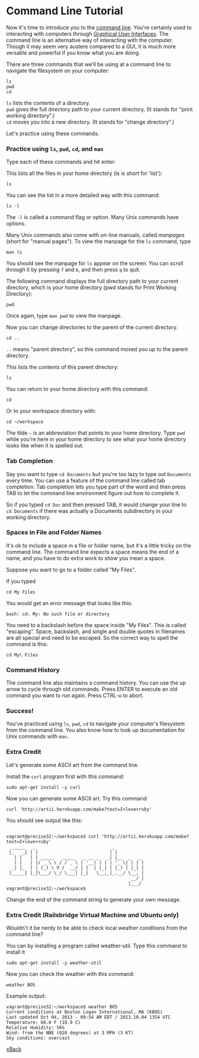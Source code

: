 # Command Line Tutorial

<!-- TODO: this should be rewritten before the next Intro workshop. -->

Now it's time to introduce you to the [command
line](http://en.wikipedia.org/wiki/Command-line_interface). You're certainly
used to interacting with computers through [Graphical User
Interfaces](http://en.wikipedia.org/wiki/Graphical_user_interface). The command
line is an alternative way of interacting with the computer. Though it may seem
very austere compared to a GUI, it is much more versatile and powerful if you know
what you are doing. 

There are three commands that we'll be using at a command line to navigate the filesystem on your computer:  

```text
ls
pwd
cd
```

`ls` lists the contents of a directory.  
`pwd` gives the full directory path to your current directory.  (It stands for "print working directory".)  
`cd` moves you into a new directory. (It stands for "change directory".)

Let's practice using these commands.  


### Practice using `ls`, `pwd`, `cd`, and `man`

Type each of these commands and hit enter:

This lists all the files in your home directory (ls is short for 'list'):

```text
ls
```

You can see the list in a more detailed way with this command:

```text
ls -l
```

The `-l` is called a command flag or option. Many Unix commands have options.

Many Unix commands also come with on-line manuals, called *manpages* (short for
"manual pages"). To view the manpage for the `ls` command, type 

```text
man ls
```

You should see the manpage for `ls` appear on the screen. You can scroll
through it by pressing `f` and `b`, and then press `q` to quit.

The following command displays the full directory path to your current
directory, which is your home directory (pwd stands for Print Working
Directory):

```text
pwd
```

Once again, type `man pwd` to view the manpage.

Now you can change directories to the parent of the current directory.


```text
cd ..
```

`..` means "parent directory", so this command moved you up to the parent directory. 

This lists the contents of this parent directory:

```text
ls
```

You can return to your home directory with this command:

```text
cd
```

Or to your workspace directory with:

```text
cd ~/workspace
```

The tilde `~` is an abbreviation that points to your home directory. Type
`pwd` while you're here in your home directory to see what your home directory
looks like when it is spelled out.

### Tab Completion

Say you want to type `cd Documents` but you're too lazy to type out `Documents` every time.
You can use a feature of the command line called tab completion. Tab completion lets you type
part of the word and then press TAB to let the command line environment figure
out how to complete it.

So if you typed `cd Doc` and then pressed TAB, it would change your line to `cd
Documents` if there was actually a Documents subdirectory in your working
directory.


### Spaces in File and Folder Names

It's ok to include a space in a file or folder name, but it's a little tricky
on the command line.  The command line expects a space means the end of a name,
and you have to do extra work to show you mean a space.

Suppose you want to go to a folder called "My Files".

If you typed 

```text
cd My Files
```

You would get an error message that looks like this:

```text
bash: cd: My: No such file or directory
```

You need to a backslash before the space inside "My Files". This is called "escaping".
Space, backslash, and single and double quotes in filenames are all special and
need to be escaped. So the correct way to spell the command is this:

```text
cd My\ Files
```

### Command History

The command line also maintains a command history. You can use the up arrow
to cycle through old commands. Press ENTER to execute an old command you want to run again. 
Press CTRL-u to abort.

### Success!

You've practiced using `ls`, `pwd`, `cd` to navigate your computer's
filesystem from the command line. You also know how to look up documentation for Unix commands with `man`.


### Extra Credit 

Let's generate some ASCII art from the command line.

Install the `curl` program first with this command:

```text
sudo apt-get install -y curl 
```

Now you can generate some ASCII art. Try this command:

```text
curl 'http://artii.herokuapp.com/make?text=I+love+ruby'
```

You should see output like this:

```text

vagrant@precise32:~/workspace$ curl 'http://artii.herokuapp.com/make?text=I+love+ruby'
  _____   _                             _           
 |_   _| | |                           | |          
   | |   | | _____   _____   _ __ _   _| |__  _   _ 
   | |   | |/ _ \ \ / / _ \ | '__| | | | '_ \| | | |
  _| |_  | | (_) \ V /  __/ | |  | |_| | |_) | |_| |
 |_____| |_|\___/ \_/ \___| |_|   \__,_|_.__/ \__, |
                                               __/ |
                                              |___/ vagrant@precise32:~/workspace$ 
```

Change the end of the command string to generate your own message.

### Extra Credit (Railsbridge Virtual Machine and Ubuntu only)

Wouldn't it be nerdy to be able to check local weather conditions from the command line? 

You can by installing a program called weather-util. Type this command to install it

```text
sudo apt-get install -y weather-util
```

Now you can check the weather with this command:

```text
weather BOS
```

Example output:

```text
vagrant@precise32:~/workspace$ weather BOS
Current conditions at Boston Logan International, MA (KBOS)
Last updated Oct 04, 2013 - 09:54 AM EDT / 2013.10.04 1354 UTC
Temperature: 66.0 F (18.9 C)
Relative Humidity: 56%
Wind: from the NNE (020 degrees) at 3 MPH (3 KT)
Sky conditions: overcast
```

[«Back](/installfest)

